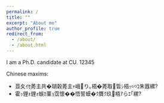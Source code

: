 ```yaml
---
permalink: /
title: ""
excerpt: "About me"
author_profile: true
redirect_from: 
  - /about/
  - /about.html
---
```


I am a Ph.D. candidate at CU. 12345

Chinese maxims:
* 荳夂ｲｾ莠主共�瑚穀莠主ｬ峨り｡梧�莠取晢ｼ梧ｯ∽ｺ朱囂縲?
* 霍ｯ貍ｫ貍ｫ蜈ｶ菫ｮ霑懷��悟誓蟆�ｸ贋ｸ玖梧ｱらｴ｢縲?
